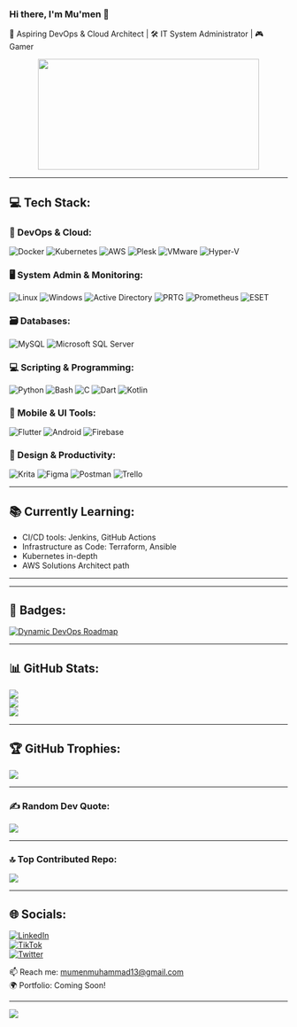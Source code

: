 ### Hi there, I'm Mu'men 👋  
🚀 Aspiring DevOps & Cloud Architect | 🛠️ IT System Administrator | 🎮 Gamer

<div id="header" align="center">
  <img src="https://media.giphy.com/media/v1.Y2lkPTc5MGI3NjExNmV3ZzJ6ZmNwNnB1bGVjc3RkdjIwaGthMTE3NXh3cDJhbW93b2dvciZlcD12MV9pbnRlcm5hbF9naWZfYnlfaWQmY3Q9Zw/zOvBKUUEERdNm/giphy.gif" width="400" height="200"/>
</div>

---
## 💻 Tech Stack:

### 🧰 DevOps & Cloud:
![Docker](https://img.shields.io/badge/docker-%230db7ed.svg?style=for-the-badge&logo=docker&logoColor=white)
![Kubernetes](https://img.shields.io/badge/kubernetes-%23326ce5.svg?style=for-the-badge&logo=kubernetes&logoColor=white)
![AWS](https://img.shields.io/badge/AWS-%23FF9900.svg?style=for-the-badge&logo=amazon-aws&logoColor=white)
![Plesk](https://img.shields.io/badge/plesk-%23000000.svg?style=for-the-badge&logo=plesk&logoColor=white)
![VMware](https://img.shields.io/badge/vmware-%23007ee5.svg?style=for-the-badge&logo=vmware&logoColor=white)
![Hyper-V](https://img.shields.io/badge/Hyper--V-%230078D7.svg?style=for-the-badge&logo=windows&logoColor=white)

### 🖥️ System Admin & Monitoring:
![Linux](https://img.shields.io/badge/Linux-FCC624?style=for-the-badge&logo=linux&logoColor=black)
![Windows](https://img.shields.io/badge/Windows-0078D6?style=for-the-badge&logo=windows&logoColor=white)
![Active Directory](https://img.shields.io/badge/Active%20Directory-0078D6?style=for-the-badge&logo=windows&logoColor=white)
![PRTG](https://img.shields.io/badge/PRTG-009FDF?style=for-the-badge&logo=prtg&logoColor=white)
![Prometheus](https://img.shields.io/badge/Prometheus-E6522C?style=for-the-badge&logo=prometheus&logoColor=white)
![ESET](https://img.shields.io/badge/ESET-0095D9?style=for-the-badge&logo=eset&logoColor=white)

### 🗃️ Databases:
![MySQL](https://img.shields.io/badge/MySQL-%2300f.svg?style=for-the-badge&logo=mysql&logoColor=white)
![Microsoft SQL Server](https://img.shields.io/badge/SQL_Server-%23CC2927.svg?style=for-the-badge&logo=microsoftsqlserver&logoColor=white)

### 💻 Scripting & Programming:
![Python](https://img.shields.io/badge/Python-%233776AB.svg?style=for-the-badge&logo=python&logoColor=white)
![Bash](https://img.shields.io/badge/bash-%234EAA25.svg?style=for-the-badge&logo=gnu-bash&logoColor=white)
![C](https://img.shields.io/badge/c-%2300599C.svg?style=for-the-badge&logo=c&logoColor=white)
![Dart](https://img.shields.io/badge/dart-%230175C2.svg?style=for-the-badge&logo=dart&logoColor=white)
![Kotlin](https://img.shields.io/badge/kotlin-%230095D5.svg?style=for-the-badge&logo=kotlin&logoColor=white)

### 📱 Mobile & UI Tools:
![Flutter](https://img.shields.io/badge/Flutter-%2302569B.svg?style=for-the-badge&logo=Flutter&logoColor=white)
![Android](https://img.shields.io/badge/android-%2320232a.svg?style=for-the-badge&logo=android&logoColor=%a4c639)
![Firebase](https://img.shields.io/badge/firebase-%23039BE5.svg?style=for-the-badge&logo=firebase)

### 🎨 Design & Productivity:
![Krita](https://img.shields.io/badge/Krita-203759?style=for-the-badge&logo=krita&logoColor=EEF37B)
![Figma](https://img.shields.io/badge/figma-%23F24E1E.svg?style=for-the-badge&logo=figma&logoColor=white)
![Postman](https://img.shields.io/badge/Postman-FF6C37?style=for-the-badge&logo=postman&logoColor=white)
![Trello](https://img.shields.io/badge/Trello-%23026AA7.svg?style=for-the-badge&logo=Trello&logoColor=white)

---

## 📚 Currently Learning:
- CI/CD tools: Jenkins, GitHub Actions
- Infrastructure as Code: Terraform, Ansible
- Kubernetes in-depth
- AWS Solutions Architect path

---

<!-- ## 🧾 Certifications:
- 🎓 Docker Mastery – Udemy *(Completed)*
- 🎓 AWS Cloud Practitioner – *In Progress*
- 🎓 Dynamic DevOps Roadmap – [DevOpsHive](https://github.com/DevOpsHiveHQ/dynamic-devops-roadmap) -->

---

## 🏅 Badges:
[![Dynamic DevOps Roadmap](https://devopshive.net/badges/dynamic-devops-roadmap.svg)](https://github.com/DevOpsHiveHQ/dynamic-devops-roadmap)

---

## 📊 GitHub Stats:
![](https://github-readme-stats.vercel.app/api?username=Moamenmuh13&theme=gotham&hide_border=false&include_all_commits=true&count_private=false)<br/>
![](https://github-readme-streak-stats.herokuapp.com/?user=Moamenmuh13&theme=gotham&hide_border=false)<br/>
![](https://github-readme-stats.vercel.app/api/top-langs/?username=Moamenmuh13&theme=gotham&hide_border=false&include_all_commits=true&count_private=false&layout=compact)

---

## 🏆 GitHub Trophies:
![](https://github-profile-trophy.vercel.app/?username=Moamenmuh13&theme=darkhub&no-frame=true&no-bg=false&margin-w=4)

---

### ✍️ Random Dev Quote:
![](https://quotes-github-readme.vercel.app/api?type=horizontal&theme=tokyonight)

---

### 🔝 Top Contributed Repo:
![](https://github-contributor-stats.vercel.app/api?username=Moamenmuh13&limit=5&theme=dark&combine_all_yearly_contributions=true)

---
## 🌐 Socials:
[![LinkedIn](https://img.shields.io/badge/LinkedIn-%230077B5.svg?logo=linkedin&logoColor=white)](https://www.linkedin.com/in/mu-men-muhammad-ali-264113196/)  
[![TikTok](https://img.shields.io/badge/TikTok-%23000000.svg?logo=TikTok&logoColor=white)](https://tiktok.com/@mutech13)  
[![Twitter](https://img.shields.io/badge/Twitter-%231DA1F2.svg?logo=Twitter&logoColor=white)](https://twitter.com/MumenMu13)

📫 Reach me: [mumenmuhammad13@gmail.com](mailto:mumenmuhammad13@gmail.com)  
🌍 Portfolio: Coming Soon!

---

[![](https://visitcount.itsvg.in/api?id=Moamenmuh13&icon=0&color=0)](https://visitcount.itsvg.in)

<!-- Proudly created with GPRM ( https://gprm.itsvg.in ) -->
